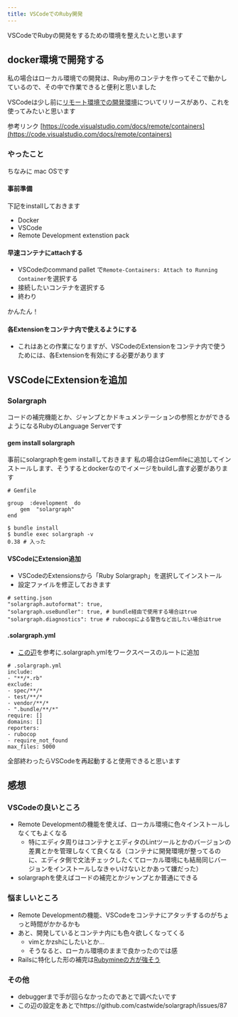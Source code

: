 ```yaml
---
title: VSCodeでのRuby開発
---
```


VSCodeでRubyの開発をするための環境を整えたいと思います

## docker環境で開発する

私の場合はローカル環境での開発は、Ruby用のコンテナを作ってそこで動かしているので、その中で作業できると便利と思いました

VSCodeは少し前に[リモート環境での開発環境](https://code.visualstudio.com/docs/remote/remote-overview)についてリリースがあり、これを使ってみたいと思います

参考リンク
[https://code.visualstudio.com/docs/remote/containers](https://code.visualstudio.com/docs/remote/containers)

### やったこと

ちなみに mac OSです

#### 事前準備

下記をinstallしておきます
- Docker
- VSCode
- Remote Development extenstion pack

#### 早速コンテナにattachする

- VSCodeのcommand pallet で`Remote-Containers: Attach to Running Container`を選択する
- 接続したいコンテナを選択する
- 終わり

かんたん！

####  各Extensionをコンテナ内で使えるようにする

- これはあとの作業になりますが、VSCodeのExtensionをコンテナ内で使うためには、各Extensionを有効にする必要があります

## VSCodeにExtensionを追加

### Solargraph

コードの補完機能とか、ジャンプとかドキュメンテーションの参照とかができるようになるRubyのLanguage Serverです

#### gem install solargraph
事前にsolargraphをgem installしておきます
私の場合はGemfileに追加してインストールします、そうするとdockerなのでイメージをbuildし直す必要があります

```
# Gemfile

group  :development  do
	gem  "solargraph"
end
```
```
$ bundle install
$ bundle exec solargraph -v
0.38 # 入った
```

#### VSCodeにExtension追加

- VSCodeのExtensionsから「Ruby Solargraph」を選択してインストール
- 設定ファイルを修正しておきます

```
# setting.json
"solargraph.autoformat": true, 
"solargraph.useBundler": true, # bundle経由で使用する場合はtrue
"solargraph.diagnostics": true # rubocopによる警告など出したい場合はtrue
```

#### .solargraph.yml

- [この辺](https://solargraph.org/guides/configuration)を参考に.solargraph.ymlをワークスペースのルートに追加

```
# .solargraph.yml
include:
- "**/*.rb"
exclude:
- spec/**/*
- test/**/*
- vendor/**/*
- ".bundle/**/*"
require: []
domains: []
reporters:
- rubocop
- require_not_found
max_files: 5000
```

全部終わったらVSCodeを再起動すると使用できると思います

## 感想

### VSCodeの良いところ

- Remote Developmentの機能を使えば、ローカル環境に色々インストールしなくてもよくなる
	- 特にエディタ周りはコンテナとエディタのLintツールとかのバージョンの差異とかを管理しなくて良くなる（コンテナに開発環境が整ってるのに、エディタ側で文法チェックしたくてローカル環境にも結局同じバージョンをインストールしなきゃいけないとかあって嫌だった）
- solargraphを使えばコードの補完とかジャンプとか普通にできる

### 悩ましいところ
- Remote Developmentの機能、VSCodeをコンテナにアタッチするのがちょっと時間がかかるかも
- あと、開発しているとコンテナ内にも色々欲しくなってくる
	- vimとかzshにしたいとか…
	- そうなると、ローカル環境のままで良かったのでは感
- Railsに特化した形の補完は[Rubymineの方が強そう](https://blog.jetbrains.com/ruby/2008/11/rubymine-rails-specific-completion/)

### その他

- debuggerまで手が回らなかったのであとで調べたいです
- この辺の設定をあとでhttps://github.com/castwide/solargraph/issues/87
